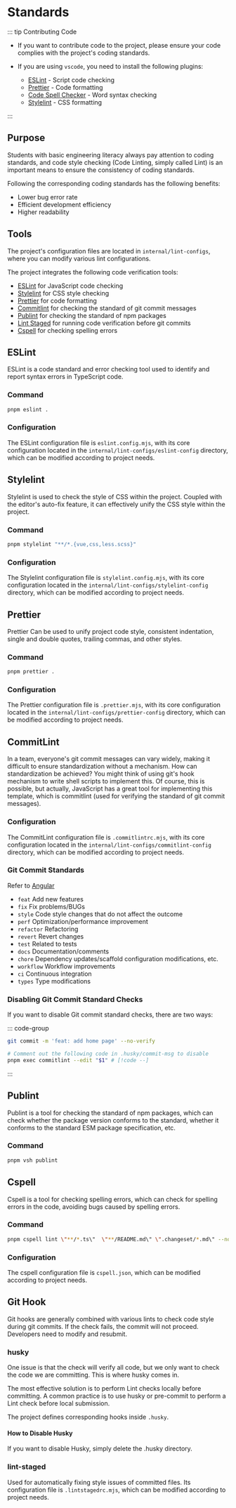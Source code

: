# Standards

::: tip Contributing Code

- If you want to contribute code to the project, please ensure your code complies with the project's coding standards.
- If you are using `vscode`, you need to install the following plugins:

    - [ESLint](https://marketplace.visualstudio.com/items?itemName=dbaeumer.vscode-eslint) - Script code checking
    - [Prettier](https://marketplace.visualstudio.com/items?itemName=esbenp.prettier-vscode) - Code formatting
    - [Code Spell Checker](https://marketplace.visualstudio.com/items?itemName=streetsidesoftware.code-spell-checker) - Word syntax checking
    - [Stylelint](https://marketplace.visualstudio.com/items?itemName=stylelint.vscode-stylelint) - CSS formatting

:::

## Purpose

Students with basic engineering literacy always pay attention to coding standards, and code style checking (Code Linting, simply called Lint) is an important means to ensure the consistency of coding standards.

Following the corresponding coding standards has the following benefits:

- Lower bug error rate
- Efficient development efficiency
- Higher readability

## Tools

The project's configuration files are located in `internal/lint-configs`, where you can modify various lint configurations.

The project integrates the following code verification tools:

- [ESLint](https://eslint.org/) for JavaScript code checking
- [Stylelint](https://stylelint.io/) for CSS style checking
- [Prettier](https://prettier.io/) for code formatting
- [Commitlint](https://commitlint.js.org/) for checking the standard of git commit messages
- [Publint](https://publint.dev/) for checking the standard of npm packages
- [Lint Staged](https://github.com/lint-staged/lint-staged) for running code verification before git commits
- [Cspell](https://cspell.org/) for checking spelling errors

## ESLint

ESLint is a code standard and error checking tool used to identify and report syntax errors in TypeScript code.

### Command

```bash
pnpm eslint .
```

### Configuration

The ESLint configuration file is `eslint.config.mjs`, with its core configuration located in the `internal/lint-configs/eslint-config` directory, which can be modified according to project needs.

## Stylelint

Stylelint is used to check the style of CSS within the project. Coupled with the editor's auto-fix feature, it can effectively unify the CSS style within the project.

### Command

```bash
pnpm stylelint "**/*.{vue,css,less.scss}"
```

### Configuration

The Stylelint configuration file is `stylelint.config.mjs`, with its core configuration located in the `internal/lint-configs/stylelint-config` directory, which can be modified according to project needs.

## Prettier

Prettier Can be used to unify project code style, consistent indentation, single and double quotes, trailing commas, and other styles.

### Command

```bash
pnpm prettier .
```

### Configuration

The Prettier configuration file is `.prettier.mjs`, with its core configuration located in the `internal/lint-configs/prettier-config` directory, which can be modified according to project needs.

## CommitLint

In a team, everyone's git commit messages can vary widely, making it difficult to ensure standardization without a mechanism. How can standardization be achieved? You might think of using git's hook mechanism to write shell scripts to implement this. Of course, this is possible, but actually, JavaScript has a great tool for implementing this template, which is commitlint (used for verifying the standard of git commit messages).

### Configuration

The CommitLint configuration file is `.commitlintrc.mjs`, with its core configuration located in the `internal/lint-configs/commitlint-config` directory, which can be modified according to project needs.

### Git Commit Standards

Refer to [Angular](https://github.com/conventional-changelog/conventional-changelog/tree/master/packages/conventional-changelog-angular)

- `feat` Add new features
- `fix` Fix problems/BUGs
- `style` Code style changes that do not affect the outcome
- `perf` Optimization/performance improvement
- `refactor` Refactoring
- `revert` Revert changes
- `test` Related to tests
- `docs` Documentation/comments
- `chore` Dependency updates/scaffold configuration modifications, etc.
- `workflow` Workflow improvements
- `ci` Continuous integration
- `types` Type modifications

### Disabling Git Commit Standard Checks

If you want to disable Git commit standard checks, there are two ways:

::: code-group

```bash [Temporary disable]
git commit -m 'feat: add home page' --no-verify
```

```bash [Permanent closed]
# Comment out the following code in .husky/commit-msg to disable
pnpm exec commitlint --edit "$1" # [!code --]
```

:::

## Publint

Publint is a tool for checking the standard of npm packages, which can check whether the package version conforms to the standard, whether it conforms to the standard ESM package specification, etc.

### Command

```bash
pnpm vsh publint
```

## Cspell

Cspell is a tool for checking spelling errors, which can check for spelling errors in the code, avoiding bugs caused by spelling errors.

### Command

```bash
pnpm cspell lint \"**/*.ts\"  \"**/README.md\" \".changeset/*.md\" --no-progress
```

### Configuration

The cspell configuration file is `cspell.json`, which can be modified according to project needs.

## Git Hook

Git hooks are generally combined with various lints to check code style during git commits. If the check fails, the commit will not proceed. Developers need to modify and resubmit.

### husky

One issue is that the check will verify all code, but we only want to check the code we are committing. This is where husky comes in.

The most effective solution is to perform Lint checks locally before committing. A common practice is to use husky or pre-commit to perform a Lint check before local submission.

The project defines corresponding hooks inside `.husky`.

#### How to Disable Husky

If you want to disable Husky, simply delete the .husky directory.

### lint-staged

Used for automatically fixing style issues of committed files. Its configuration file is `.lintstagedrc.mjs`, which can be modified according to project needs.

